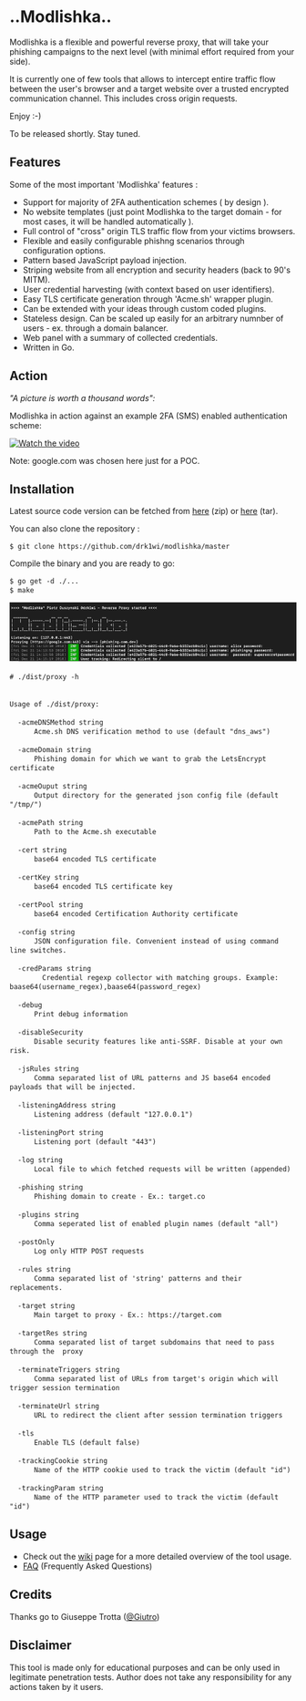 # ..Modlishka..

Modlishka is a flexible and powerful reverse proxy, that will take your phishing campaigns to the next level (with minimal effort required from your side). 

It is currently one of few tools that allows to intercept entire traffic flow between the user's browser and a target website over a trusted encrypted communication channel. This includes cross origin requests.
 
Enjoy :-)

To be released shortly. Stay tuned.

Features
--------

Some of the most important 'Modlishka' features :

-   Support for majority of 2FA authentication schemes ( by design ).
-   No website templates (just point Modlishka to the target domain - for most cases, it will be handled automatically ).
-   Full control of "cross" origin TLS traffic flow from your victims browsers.
-   Flexible  and easily configurable phishng scenarios through configuration options.
-   Pattern based JavaScript payload injection.
-   Striping website from all encryption and security headers (back to 90's MITM). 
-   User credential harvesting (with context based on user identifiers).
-   Easy TLS certificate generation through 'Acme.sh' wrapper plugin.
-   Can be extended with your ideas through custom coded plugins.
-   Stateless design. Can be scaled up easily for an arbitrary numnber of users - ex. through a domain balancer.
-   Web panel with a summary of collected credentials.
-   Written in Go.


Action
------
_"A picture is worth a thousand words":_

 Modlishka in action against an example 2FA (SMS) enabled authentication scheme:

[![Watch the video](https://i.vimeocdn.com/video/747376704.jpg)](https://vimeo.com/307422738)

Note: google.com was chosen here just for a POC.



Installation
------------

Latest source code version can be fetched from [here](https://github.com/drk1wi/modlishka/zipball/master) (zip) or [here](https://github.com/drk1wi/modlishka/tarball/master) (tar).

You can also clone the repository :

    $ git clone https://github.com/drk1wi/modlishka/master

Compile the binary and you are ready to go:

    $ go get -d ./... 
    $ make
    
    
![alt text](https://raw.githubusercontent.com/drk1wi/assets/master/7d0426a133a85a46a76a424574bf5a2acf99815e.png)

    # ./dist/proxy -h
  
    
    Usage of ./dist/proxy:
    
      -acmeDNSMethod string
          Acme.sh DNS verification method to use (default "dns_aws")
      
      -acmeDomain string
          Phishing domain for which we want to grab the LetsEncrypt certificate
      
      -acmeOuput string
          Output directory for the generated json config file (default "/tmp/")
      
      -acmePath string
          Path to the Acme.sh executable
      
      -cert string
          base64 encoded TLS certificate
      
      -certKey string
          base64 encoded TLS certificate key
      
      -certPool string
          base64 encoded Certification Authority certificate
      
      -config string
          JSON configuration file. Convenient instead of using command line switches.
      
      -credParams string
            Credential regexp collector with matching groups. Example: baase64(username_regex),baase64(password_regex)

      -debug
          Print debug information
      
      -disableSecurity
          Disable security features like anti-SSRF. Disable at your own risk.
      
      -jsRules string
          Comma separated list of URL patterns and JS base64 encoded payloads that will be injected. 
      
      -listeningAddress string
          Listening address (default "127.0.0.1")
      
      -listeningPort string
          Listening port (default "443")
      
      -log string
          Local file to which fetched requests will be written (appended)
      
      -phishing string
          Phishing domain to create - Ex.: target.co
      
      -plugins string
          Comma seperated list of enabled plugin names (default "all")
      
      -postOnly
          Log only HTTP POST requests
      
      -rules string
          Comma separated list of 'string' patterns and their replacements. 
      
      -target string
          Main target to proxy - Ex.: https://target.com
      
      -targetRes string
          Comma separated list of target subdomains that need to pass through the  proxy 
      
      -terminateTriggers string
          Comma separated list of URLs from target's origin which will trigger session termination
      
      -terminateUrl string
          URL to redirect the client after session termination triggers
      
      -tls
          Enable TLS (default false)
      
      -trackingCookie string
          Name of the HTTP cookie used to track the victim (default "id")
      
      -trackingParam string
          Name of the HTTP parameter used to track the victim (default "id")




Usage
-----

 * Check out the [wiki](https://github.com/drk1wi/Modlishka/wiki) page for a more detailed overview of the tool usage.
 *  [FAQ](https://github.com/drk1wi/Modlishka/wiki/FAQ) (Frequently Asked Questions)

Credits
-------

Thanks go to Giuseppe Trotta ([@Giutro](https://twitter.com/giutro)) 

Disclaimer
----------
This tool is made only for educational purposes and can be only used in legitimate penetration tests. Author does not take any responsibility for any actions taken by it users.


